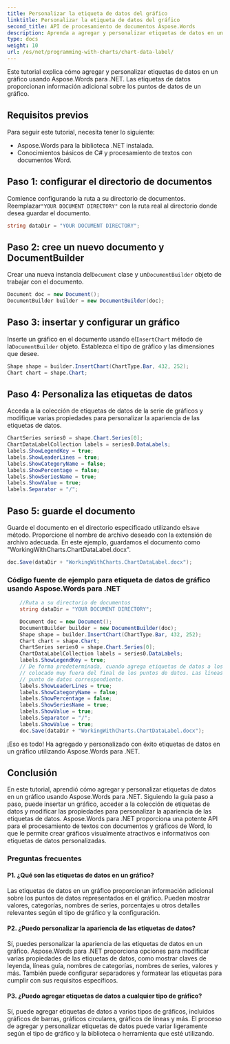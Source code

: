 ```yaml
---
title: Personalizar la etiqueta de datos del gráfico
linktitle: Personalizar la etiqueta de datos del gráfico
second_title: API de procesamiento de documentos Aspose.Words
description: Aprenda a agregar y personalizar etiquetas de datos en un gráfico usando Aspose.Words para .NET para proporcionar información adicional sobre puntos de datos.
type: docs
weight: 10
url: /es/net/programming-with-charts/chart-data-label/
---
```


Este tutorial explica cómo agregar y personalizar etiquetas de datos en un gráfico usando Aspose.Words para .NET. Las etiquetas de datos proporcionan información adicional sobre los puntos de datos de un gráfico.

## Requisitos previos
Para seguir este tutorial, necesita tener lo siguiente:

- Aspose.Words para la biblioteca .NET instalada.
- Conocimientos básicos de C# y procesamiento de textos con documentos Word.

## Paso 1: configurar el directorio de documentos
 Comience configurando la ruta a su directorio de documentos. Reemplazar`"YOUR DOCUMENT DIRECTORY"` con la ruta real al directorio donde desea guardar el documento.

```csharp
string dataDir = "YOUR DOCUMENT DIRECTORY";
```

## Paso 2: cree un nuevo documento y DocumentBuilder
 Crear una nueva instancia del`Document` clase y un`DocumentBuilder` objeto de trabajar con el documento.

```csharp
Document doc = new Document();
DocumentBuilder builder = new DocumentBuilder(doc);
```

## Paso 3: insertar y configurar un gráfico
 Inserte un gráfico en el documento usando el`InsertChart` método de la`DocumentBuilder` objeto. Establezca el tipo de gráfico y las dimensiones que desee.

```csharp
Shape shape = builder.InsertChart(ChartType.Bar, 432, 252);
Chart chart = shape.Chart;
```

## Paso 4: Personaliza las etiquetas de datos
Acceda a la colección de etiquetas de datos de la serie de gráficos y modifique varias propiedades para personalizar la apariencia de las etiquetas de datos.

```csharp
ChartSeries series0 = shape.Chart.Series[0];
ChartDataLabelCollection labels = series0.DataLabels;
labels.ShowLegendKey = true;
labels.ShowLeaderLines = true;
labels.ShowCategoryName = false;
labels.ShowPercentage = false;
labels.ShowSeriesName = true;
labels.ShowValue = true;
labels.Separator = "/";
```

## Paso 5: guarde el documento
 Guarde el documento en el directorio especificado utilizando el`Save` método. Proporcione el nombre de archivo deseado con la extensión de archivo adecuada. En este ejemplo, guardamos el documento como "WorkingWithCharts.ChartDataLabel.docx".

```csharp
doc.Save(dataDir + "WorkingWithCharts.ChartDataLabel.docx");
```

### Código fuente de ejemplo para etiqueta de datos de gráfico usando Aspose.Words para .NET 

```csharp
	//Ruta a su directorio de documentos
	string dataDir = "YOUR DOCUMENT DIRECTORY";

	Document doc = new Document();
	DocumentBuilder builder = new DocumentBuilder(doc);
	Shape shape = builder.InsertChart(ChartType.Bar, 432, 252);
	Chart chart = shape.Chart;
	ChartSeries series0 = shape.Chart.Series[0];
	ChartDataLabelCollection labels = series0.DataLabels;
	labels.ShowLegendKey = true;
	// De forma predeterminada, cuando agrega etiquetas de datos a los puntos de datos en un gráfico circular, se muestran líneas guía para las etiquetas de datos que están
	// colocado muy fuera del final de los puntos de datos. Las líneas guía crean una conexión visual entre una etiqueta de datos y su
	// punto de datos correspondiente.
	labels.ShowLeaderLines = true;
	labels.ShowCategoryName = false;
	labels.ShowPercentage = false;
	labels.ShowSeriesName = true;
	labels.ShowValue = true;
	labels.Separator = "/";
	labels.ShowValue = true;
	doc.Save(dataDir + "WorkingWithCharts.ChartDataLabel.docx");
```

¡Eso es todo! Ha agregado y personalizado con éxito etiquetas de datos en un gráfico utilizando Aspose.Words para .NET.

## Conclusión
En este tutorial, aprendió cómo agregar y personalizar etiquetas de datos en un gráfico usando Aspose.Words para .NET. Siguiendo la guía paso a paso, puede insertar un gráfico, acceder a la colección de etiquetas de datos y modificar las propiedades para personalizar la apariencia de las etiquetas de datos. Aspose.Words para .NET proporciona una potente API para el procesamiento de textos con documentos y gráficos de Word, lo que le permite crear gráficos visualmente atractivos e informativos con etiquetas de datos personalizadas.

### Preguntas frecuentes

#### P1. ¿Qué son las etiquetas de datos en un gráfico?
Las etiquetas de datos en un gráfico proporcionan información adicional sobre los puntos de datos representados en el gráfico. Pueden mostrar valores, categorías, nombres de series, porcentajes u otros detalles relevantes según el tipo de gráfico y la configuración.

#### P2. ¿Puedo personalizar la apariencia de las etiquetas de datos?
Sí, puedes personalizar la apariencia de las etiquetas de datos en un gráfico. Aspose.Words para .NET proporciona opciones para modificar varias propiedades de las etiquetas de datos, como mostrar claves de leyenda, líneas guía, nombres de categorías, nombres de series, valores y más. También puede configurar separadores y formatear las etiquetas para cumplir con sus requisitos específicos.

#### P3. ¿Puedo agregar etiquetas de datos a cualquier tipo de gráfico?
Sí, puede agregar etiquetas de datos a varios tipos de gráficos, incluidos gráficos de barras, gráficos circulares, gráficos de líneas y más. El proceso de agregar y personalizar etiquetas de datos puede variar ligeramente según el tipo de gráfico y la biblioteca o herramienta que esté utilizando.
